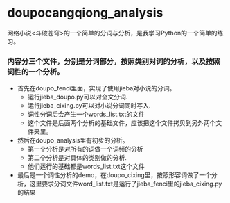 # doupocangqiong\_analysis

网络小说<斗破苍穹>的一个简单的分词与分析，是我学习Python的一个简单的练习。

### 内容分三个文件，分别是分词部分，按照类别对词的分析，以及按照词性的一个分析。

- 首先在doupo\_fenci里面，实现了使用jieba对小说的分词。
  - 运行jieba\_doupo.py可以对全文分词.
  - 运行jieba\_cixing.py可以对小说分词同时写入.
  - 词性分词后会产生一个words\_list.txt的文件
  - 这个文件是后面两个分析的基础文件，应该把这个文件拷贝到另外两个文件夹里。
- 然后在doupo_analysis里有初步的分析。
  - 第一个分析是对所有的词做一个词频的分析
  - 第二个分析是对具体的类别做的分析.
  - 他们运行的基础都是words_list.txt这个文件
- 最后是一个词性分析的demo，在doupo\_cixing里，按照形容词做了一个分析，这里要求分词文件word\_list.txt是运行了jieba\_fenci里的jieba\_cixing.py的结果